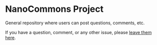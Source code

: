 # NanoCommons Project

General repository where users can post questions, comments, etc.

If you have a question, comment, or any other issue, please
[leave them here](https://github.com/NanoCommons/project/issues).
